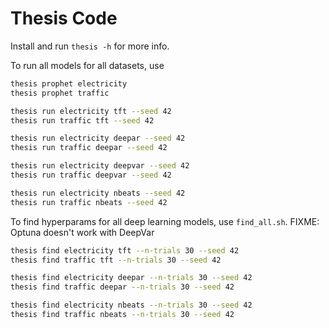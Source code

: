 # Thesis Code

Install and run `thesis -h` for more info.

To run all models for all datasets, use

```bash
thesis prophet electricity
thesis prophet traffic

thesis run electricity tft --seed 42
thesis run traffic tft --seed 42

thesis run electricity deepar --seed 42
thesis run traffic deepar --seed 42

thesis run electricity deepvar --seed 42
thesis run traffic deepvar --seed 42

thesis run electricity nbeats --seed 42
thesis run traffic nbeats --seed 42
```

To find hyperparams for all deep learning models, use `find_all.sh`.
FIXME: Optuna doesn't work with DeepVar

```bash
thesis find electricity tft --n-trials 30 --seed 42
thesis find traffic tft --n-trials 30 --seed 42

thesis find electricity deepar --n-trials 30 --seed 42
thesis find traffic deepar --n-trials 30 --seed 42

thesis find electricity nbeats --n-trials 30 --seed 42
thesis find traffic nbeats --n-trials 30 --seed 42
```
